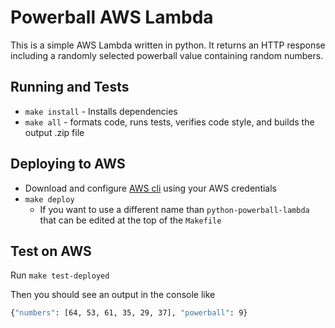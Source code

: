 # Powerball AWS Lambda

This is a simple AWS Lambda written in python. It returns an HTTP response including a randomly selected powerball value containing random numbers.

## Running and Tests
* `make install` - Installs dependencies
* `make all` - formats code, runs tests, verifies code style, and builds the output .zip file

## Deploying to AWS
* Download and configure [AWS cli](https://aws.amazon.com/cli/) using your AWS credentials
* `make deploy`
  *  If you want to use a different name than `python-powerball-lambda` that can be edited at the top of the `Makefile`

## Test on AWS
Run `make test-deployed`

Then you should see an output in the console like

```sh
{"numbers": [64, 53, 61, 35, 29, 37], "powerball": 9}
```